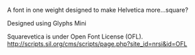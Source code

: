 A font in one weight designed to make Helvetica more…square?

Designed using Glyphs Mini

Squarevetica is under Open Font License (OFL). http://scripts.sil.org/cms/scripts/page.php?site_id=nrsi&id=OFL